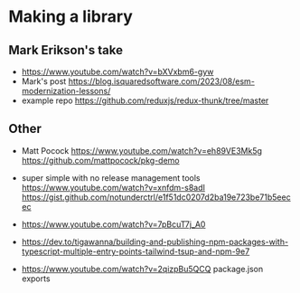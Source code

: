 # Making a library

## Mark Erikson's take

- https://www.youtube.com/watch?v=bXVxbm6-gyw
- Mark's post https://blog.isquaredsoftware.com/2023/08/esm-modernization-lessons/
- example repo https://github.com/reduxjs/redux-thunk/tree/master

## Other

- Matt Pocock https://www.youtube.com/watch?v=eh89VE3Mk5g https://github.com/mattpocock/pkg-demo

- super simple with no release management tools https://www.youtube.com/watch?v=xnfdm-s8adI https://gist.github.com/notunderctrl/e1f51dc0207d2ba19e723be71b5eecec

- https://www.youtube.com/watch?v=7pBcuT7j_A0

- https://dev.to/tigawanna/building-and-publishing-npm-packages-with-typescript-multiple-entry-points-tailwind-tsup-and-npm-9e7

- https://www.youtube.com/watch?v=2qizpBu5QCQ package.json exports 